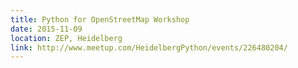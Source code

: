 ```yaml
---
title: Python for OpenStreetMap Workshop
date: 2015-11-09
location: ZEP, Heidelberg
link: http://www.meetup.com/HeidelbergPython/events/226480204/
---
```

